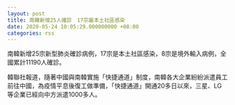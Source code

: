 ```yaml
---
layout: post
title: 南韓新增25人確診　17宗屬本土社區感染
date: 2020-05-24 10:05:29.000000000 +08:00
categories: rss
---
```


南韓新增25宗新型肺炎確診病例，17宗是本土社區感染，8宗是境外輸入病例，全國累計11190人確診。

韓聯社報道，隨著中國與南韓實施「快捷通道」制度，南韓各大企業紛紛派遣員工前往中國，為疫情平息後復工做準備，「快捷通道」開通20多日以來，三星、LG等企業已經向中方派遣1000多人。
